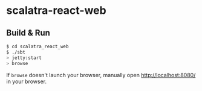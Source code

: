 # scalatra-react-web #

## Build & Run ##

```sh
$ cd scalatra_react_web
$ ./sbt
> jetty:start
> browse
```

If `browse` doesn't launch your browser, manually open [http://localhost:8080/](http://localhost:8080/) in your browser.
